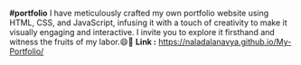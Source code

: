 **#portfolio**
I have meticulously crafted my own portfolio website using HTML, CSS, and JavaScript, infusing it with a touch of creativity to make it visually engaging and interactive. I invite you to explore it firsthand and witness the fruits of my labor.😄🎉
**Link :** https://naladalanavya.github.io/My-Portfolio/
